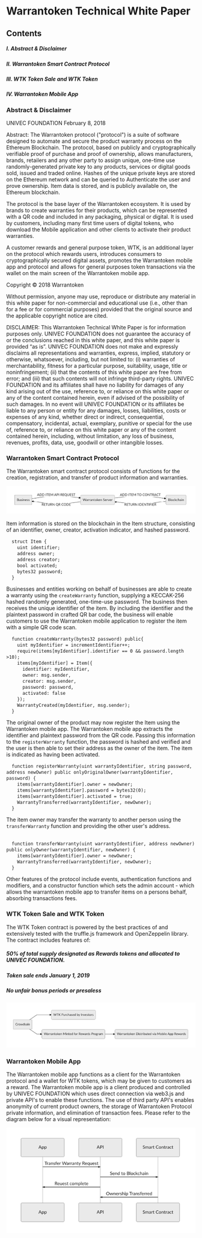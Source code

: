 # Warrantoken Technical White Paper

## Contents

##### I. Abstract & Disclaimer
##### II. Warrantoken Smart Contract Protocol
##### III. WTK Token Sale and WTK Token
##### IV. Warrantoken Mobile App 

### Abstract & Disclaimer

UNIVEC FOUNDATION
February 8, 2018


Abstract: The Warrantoken protocol ("protocol") is a suite of software designed to automate and secure the product warranty process on the Ethereum Blockchain. The protocol, based on publicly and cryptographically verifiable proof of purchase and proof of ownership, allows manufacturers, brands, retailers and any other party to assign unique, one-time use randomly-generated private key to any products, services or digital goods sold, issued and traded online. Hashes of the unique private keys are stored on the Ethereum network and can be queried to Authenticate the user and prove ownership. Item data is stored, and is publicly available on, the Ethereum blockchain.

The protocol is the base layer of the Warrantoken ecosystem. It is used by brands to create warranties for their products, which can be represented with a QR code and included in any packaging, physical or digital. It is used by customers, including many first time users of digital tokens, who download the Mobile application and other clients to activate their product warranties.

A customer rewards and general purpose token, WTK, is an additional layer on the protocol which rewards users, introduces consumers to cryptographically secured digital assets, promotes the Warrantoken mobile app and protocol and allows for general purposes token transactions via the wallet on the main screen of the Warrantoken mobile app.

Copyright © 2018 Warrantoken

Without permission, anyone may use, reproduce or distribute any material in this white paper for non-commercial and educational use (i.e., other than for a fee or for commercial purposes) provided that the original source and the applicable copyright notice are cited.

DISCLAIMER: This Warrantoken Technical White Paper is for information purposes only. UNIVEC FOUNDATION does not guarantee the accuracy of or the conclusions reached in this white paper, and this white paper is provided “as is”. UNIVEC FOUNDATION does not make and expressly disclaims all representations and warranties, express, implied, statutory or otherwise, whatsoever, including, but not limited to: (i) warranties of merchantability, fitness for a particular purpose, suitability, usage, title or noninfringement; (ii) that the contents of this white paper are free from error; and (iii) that such contents will not infringe third-party rights. UNIVEC FOUNDATION and its affiliates shall have no liability for damages of any kind arising out of the use, reference to, or reliance on this white paper or any of the content contained herein, even if advised of the possibility of such damages. In no event will UNIVEC FOUNDATION or its affiliates be liable to any person or entity for any damages, losses, liabilities, costs or expenses of any kind, whether direct or indirect, consequential, compensatory, incidental, actual, exemplary, punitive or special for the use of, reference to, or reliance on this white paper or any of the content contained herein, including, without limitation, any loss of business, revenues, profits, data, use, goodwill or other intangible losses.


### Warrantoken Smart Contract Protocol

The Warrantoken smart contract protocol consists of functions for the creation, registration, and transfer of product information and warranties. 

![WarrantokenFlowchart](./img/warrantoken-flow.png)

Item information is stored on the blockchain in the Item structure, consisting of an identifier, owner, creator, activation indicator, and hashed password.

```
  struct Item {
    uint identifier;
    address owner;
    address creator;
    bool activated;
    bytes32 password;
  }
```

Businesses and entities working on behalf of businesses are able to create a warranty using the ```createWarranty``` function, supplying a KECCAK-256 hashed randomly generated, one-time-use password. The business then receives the unique identifier of the item. By including the identifier and the plaintext password in crafted QR bar code, the business will enable customers to use the Warrantoken mobile application to register the item with a simple QR code scan.

```
  function createWarranty(bytes32 password) public{
    uint myIdentifier = incrementIdentifier++;
    require(items[myIdentifier].identifier == 0 && password.length >10);
    items[myIdentifier] = Item({
      identifier: myIdentifier,
      owner: msg.sender,
      creator: msg.sender,
      password: password,
      activated: false
    });
    WarrantyCreated(myIdentifier, msg.sender);
  }

```

The original owner of the product may now register the Item using the Warrantoken mobile app. The Warrantoken mobile app extracts the identifier and plaintext password from the QR code. Passing this information to the ```registerWarranty``` function, the password is hashed and verified and the user is then able to set their address as the owner of the item. The item is indicated as having been activated.

```
  function registerWarranty(uint warrantyIdentifier, string password, address newOwner) public onlyOriginalOwner(warrantyIdentifier, password) {
    items[warrantyIdentifier].owner = newOwner;
    items[warrantyIdentifier].password = bytes32(0);
    items[warrantyIdentifier].activated = true;
    WarrantyTransferred(warrantyIdentifier, newOwner);
  }
```

The item owner may transfer the warranty to another person using the ```transferWarranty``` function and providing the other user's address.

```

  function transferWarranty(uint warrantyIdentifier, address newOwner) public onlyOwner(warrantyIdentifier, newOwner) {
    items[warrantyIdentifier].owner = newOwner;
    WarrantyTransferred(warrantyIdentifier, newOwner);
  }
  ```
  
  Other features of the protocol include events, authentication functions and modifiers, and a constructor function which sets the admin account - which allows the warrantoken mobile app to transfer items on a persons behalf, absorbing transactions fees. 

### WTK Token Sale and WTK Token

The WTK Token contract is powered by the best practices of and extensively tested with the truffle.js framework and OpenZeppelin library. The contract includes features of:

##### 50% of total supply designated as Rewards tokens and allocated to UNIVEC FOUNDATION.
##### Token sale ends January 1, 2019
##### No unfair bonus periods or presaless

![WTKFlowchart](./img/wtk-flow.png)


### Warrantoken Mobile App 

The Warrantoken mobile app functions as a client for the Warrantoken protocol and a wallet for WTK tokens, which may be given to customers as a reward. The Warrantoken mobile app is a client produced and controlled by UNIVEC FOUNDATION which uses direct connection via web3.js and private API's to enable these functions. The use of third party API's enables anonymity of current product owners, the storage of Warrantoken Protocol private information, and elimination of transaction fees. Please refer to the diagram below for a visual representation:


![AppFlowchart](./img/app-flow.png)

